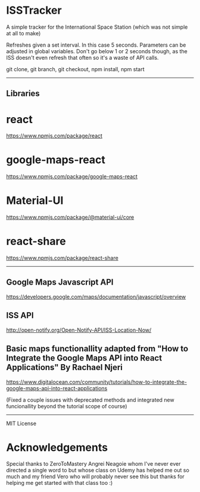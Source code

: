 # ISSTracker

A simple tracker for the International Space Station (which was not simple at all to make)

Refreshes given a set interval. In this case 5 seconds. Parameters can be adjusted in global variables.
Don't go below 1 or 2 seconds though, as the ISS doesn't even refresh that often so it's a waste of API calls.

git clone, git branch, git checkout, npm install, npm start

---

## Libraries

# react

https://www.npmjs.com/package/react

# google-maps-react

https://www.npmjs.com/package/google-maps-react

# Material-UI

https://www.npmjs.com/package/@material-ui/core

# react-share

https://www.npmjs.com/package/react-share

---

## Google Maps Javascript API

https://developers.google.com/maps/documentation/javascript/overview

## ISS API

http://open-notify.org/Open-Notify-API/ISS-Location-Now/

## Basic maps functionallity adapted from "How to Integrate the Google Maps API into React Applications" By Rachael Njeri

https://www.digitalocean.com/community/tutorials/how-to-integrate-the-google-maps-api-into-react-applications

(Fixed a couple issues with deprecated methods and integrated new funcionallity beyond the tutorial scope of course)

---

MIT License

# Acknowledgements

Special thanks to ZeroToMastery Angrei Neagoie whom I've never ever directed a single word to but whose class on Udemy has helped me out so much and my friend Vero who will probably never see this but thanks for helping me get started with that class too :)
